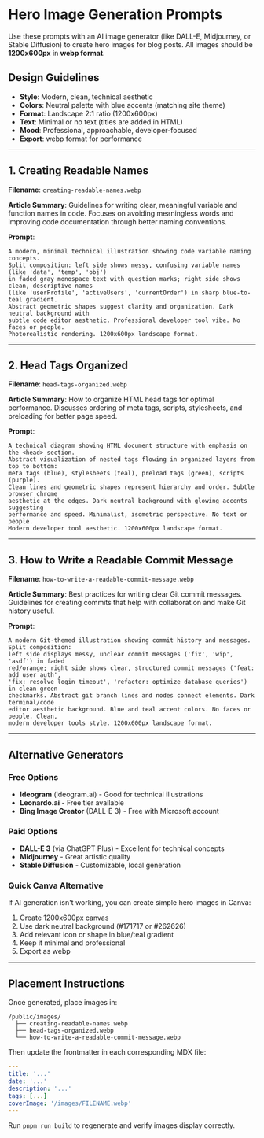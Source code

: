 # Hero Image Generation Prompts

Use these prompts with an AI image generator (like DALL-E, Midjourney, or Stable Diffusion) to create hero images for blog posts. All images should be **1200x600px** in **webp format**.

## Design Guidelines

- **Style**: Modern, clean, technical aesthetic
- **Colors**: Neutral palette with blue accents (matching site theme)
- **Format**: Landscape 2:1 ratio (1200x600px)
- **Text**: Minimal or no text (titles are added in HTML)
- **Mood**: Professional, approachable, developer-focused
- **Export**: webp format for performance

---

## 1. Creating Readable Names

**Filename**: `creating-readable-names.webp`

**Article Summary**: Guidelines for writing clear, meaningful variable and function names in code. Focuses on avoiding meaningless words and improving code documentation through better naming conventions.

**Prompt**:

```
A modern, minimal technical illustration showing code variable naming concepts.
Split composition: left side shows messy, confusing variable names (like 'data', 'temp', 'obj')
in faded gray monospace text with question marks; right side shows clean, descriptive names
(like 'userProfile', 'activeUsers', 'currentOrder') in sharp blue-to-teal gradient.
Abstract geometric shapes suggest clarity and organization. Dark neutral background with
subtle code editor aesthetic. Professional developer tool vibe. No faces or people.
Photorealistic rendering. 1200x600px landscape format.
```

---

## 2. Head Tags Organized

**Filename**: `head-tags-organized.webp`

**Article Summary**: How to organize HTML head tags for optimal performance. Discusses ordering of meta tags, scripts, stylesheets, and preloading for better page speed.

**Prompt**:

```
A technical diagram showing HTML document structure with emphasis on the <head> section.
Abstract visualization of nested tags flowing in organized layers from top to bottom:
meta tags (blue), stylesheets (teal), preload tags (green), scripts (purple).
Clean lines and geometric shapes represent hierarchy and order. Subtle browser chrome
aesthetic at the edges. Dark neutral background with glowing accents suggesting
performance and speed. Minimalist, isometric perspective. No text or people.
Modern developer tool aesthetic. 1200x600px landscape format.
```

---

## 3. How to Write a Readable Commit Message

**Filename**: `how-to-write-a-readable-commit-message.webp`

**Article Summary**: Best practices for writing clear Git commit messages. Guidelines for creating commits that help with collaboration and make Git history useful.

**Prompt**:

```
A modern Git-themed illustration showing commit history and messages. Split composition:
left side displays messy, unclear commit messages ('fix', 'wip', 'asdf') in faded
red/orange; right side shows clear, structured commit messages ('feat: add user auth',
'fix: resolve login timeout', 'refactor: optimize database queries') in clean green
checkmarks. Abstract git branch lines and nodes connect elements. Dark terminal/code
editor aesthetic background. Blue and teal accent colors. No faces or people. Clean,
modern developer tools style. 1200x600px landscape format.
```

---

## Alternative Generators

### Free Options

- **Ideogram** (ideogram.ai) - Good for technical illustrations
- **Leonardo.ai** - Free tier available
- **Bing Image Creator** (DALL-E 3) - Free with Microsoft account

### Paid Options

- **DALL-E 3** (via ChatGPT Plus) - Excellent for technical concepts
- **Midjourney** - Great artistic quality
- **Stable Diffusion** - Customizable, local generation

### Quick Canva Alternative

If AI generation isn't working, you can create simple hero images in Canva:

1. Create 1200x600px canvas
2. Use dark neutral background (#171717 or #262626)
3. Add relevant icon or shape in blue/teal gradient
4. Keep it minimal and professional
5. Export as webp

---

## Placement Instructions

Once generated, place images in:

```
/public/images/
  ├── creating-readable-names.webp
  ├── head-tags-organized.webp
  └── how-to-write-a-readable-commit-message.webp
```

Then update the frontmatter in each corresponding MDX file:

```yaml
---
title: '...'
date: '...'
description: '...'
tags: [...]
coverImage: '/images/FILENAME.webp'
---
```

Run `pnpm run build` to regenerate and verify images display correctly.
